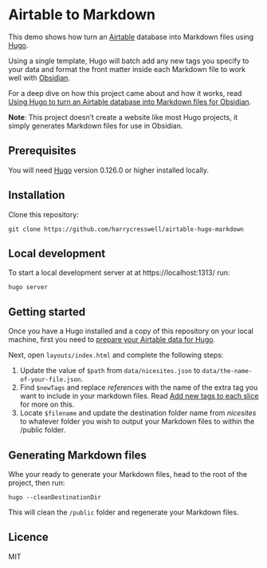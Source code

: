 # Airtable to Markdown

This demo shows how turn an [Airtable](https://www.airtable.com/) database into Markdown files using [Hugo](https://gohugo.io/).

Using a single template, Hugo will batch add any new tags you specify to your data and format the front matter inside each Markdown file to work well with [Obsidian](https://obsidian.md/). 

For a deep dive on how this project came about and how it works, read [Using Hugo to turn an Airtable database into Markdown files for Obsidian](https://harrycresswell.com/writing/using-hugo-to-turn-airtable-data-into-markdown-files-for-obsidian/).

**Note**: This project doesn’t create a website like most Hugo projects, it simply generates Markdown files for use in Obsidian.

## Prerequisites

You will need [Hugo](https://gohugo.io/) version 0.126.0 or higher installed locally.

## Installation

Clone this repository:

```
git clone https://github.com/harrycresswell/airtable-hugo-markdown
```

## Local development

To start a local development server at at https://localhost:1313/ run:

```
hugo server
```

## Getting started

Once you have a Hugo installed and a copy of this repository on your local machine, first you need to [prepare your Airtable data for Hugo](https://harrycresswell.com/writing/using-hugo-to-turn-airtable-data-into-markdown-files-for-obsidian/#preparing-the-data-for-hugo).

Next, open `layouts/index.html` and complete the following steps:

1. Update the value of `$path` from `data/nicesites.json` to `data/the-name-of-your-file.json`.
2. Find `$newTags` and replace *references* with the name of the extra tag you want to include in your markdown files. Read [Add new tags to each slice](https://harrycresswell.com/writing/using-hugo-to-turn-airtable-data-into-markdown-files-for-obsidian/#add-new-tags-to-each-slice) for more on this.
3. Locate `$filename` and update the destination folder name from *nicesites* to whatever folder you wish to output your Markdown files to within the /public folder.


## Generating Markdown files

Whe your ready to generate your Markdown files, head to the root of the project, then run:

```
hugo --cleanDestinationDir
```

This will clean the `/public` folder and regenerate your Markdown files.

## Licence

MIT